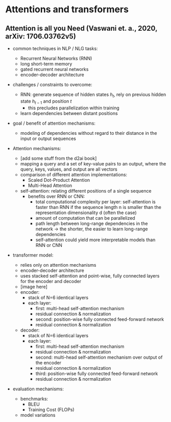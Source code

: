 # Attentions and transformers

## Attention is all you Need (Vaswani et. a., 2020, arXiv: 1706.03762v5)
- common techniques in NLP / NLG tasks:
  - Recurrent Neural Networks (RNN)
  - long short-term memory
  - gated recurrent neural networks
  - encoder-decoder architecture

- challenges / constraints to overcome:
  - RNN: generate sequence of hidden states $h_t$, rely on previous hidden state $h_{t-1}$ and position $t$
    - this precludes parallelization within training
  - learn dependencies between distant positions

- goal / benefit of attention mechanisms:
  - modeling of dependencies without regard to their distance in the input or output sequences

- Attention mechanisms:
  - [add some stuff from the d2ai book]
  - mapping a query and a set of key-value pairs to an output, where the query, keys, values, and output are all vectors
  - comparison of different attention implementations:
    - Scaled Dot-Product Attention
    - Multi-Head Attention
  - self-attention: relating different positions of a single sequence
    - benefits over RNN or CNN:
      - total computational complexity per layer: self-attention is faster than RNN if the sequence length n is smaller than the representation dimensionality d (often the case)
      - amount of computation that can be parallelized
      - path length between long-range dependencies in the network -> the shorter, the easier to learn long-range dependencies
      - self-attention could yield more interpretable models than RNN or CNN

- transformer model:
  - relies only on attention mechanisms
  - encoder-decoder architecture
  - uses stacked self-attention and point-wise, fully connected layers for the encoder and decoder
  - [image here]
  - encoder:
    - stack of N=6 identical layers
    - each layer:
      - first: multi-head self-attention mechanism
      - residual connection & normalization
      - second: position-wise fully connected feed-forward network
      - residual connection & normalization
  - decoder:
    - stack of N=6 identical layers
    - each layer:
      - first: multi-head self-attention mechanism
      - residual connection & normalization
      - second: multi-head self-attention mechanism over output of the encoder
      - residual connection & normalization
      - third: position-wise fully connected feed-forward network
      - residual connection & normalization

- evaluation mechanisms:
  - benchmarks:
    - BLEU
    - Training Cost (FLOPs)
  - model variations
